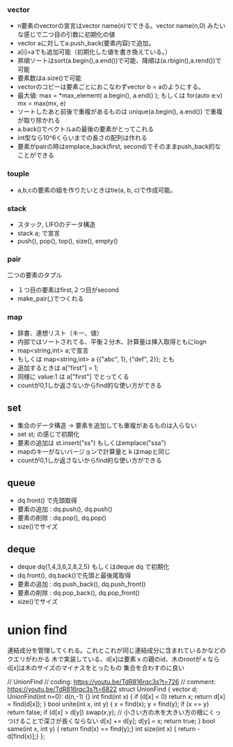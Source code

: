 
### vector
- n要素のvectorの宣言はvector<type> name(n)でできる。vector<type> name(n,0) みたいな感じで二つ目の引数に初期化の値
- vector aに対してa.push_back(要素内容)で追加。
- a[i]=aでも追加可能（初期化した値を書き換えている。）
- 昇順ソートはsort(a.begin(),a.end())で可能、降順は(a.rbigin(),a.rend())で可能
- 要素数はa.size()で可能
- vectorのコピーは要素ごとにおこなわずvector<int> b = aのようにする。 
- 最大値: max = *max_element( a.begin(), a.end() ); もしくは for(auto e:v) mx = max(mx, e)
- ソートしたあと前後で重複があるものは unique(a.begin(), a.end()) で重複が取り除かれる
- a.back()でベクトルaの最後の要素がとってこれる
- int型なら10^6くらいまでの長さの配列は作れる
- 要素がpairの時はemplace_back(first, second)でそのままpush_back的なことができる

### touple
- a,b,cの要素の組を作りたいときはtie(a, b, c)で作成可能。

### stack 
- スタック, LIFOのデータ構造
- stack<int> a; で宣言
- push(), pop(), top(), size(), empty()

### pair
二つの要素のタプル
- １つ目の要素はfirst,２つ目がsecond
- make_pair(_,_)でつくれる

### map
- 辞書、連想リスト（キー、値）
- 内部ではソートされてる、平衡２分木、計算量は挿入取得ともにlogn
- map<string,int> a;で宣言
- もしくは map<string,int> a {{"abc", 1}, {"def", 2}}; とも
- 追加するときは a["first"] = 1;
- 同様に value:1 は a["first"] でとってくる
- countが0,1しか返さないからfind的な使い方ができる

## set
- 集合のデータ構造 -> 要素を追加しても重複があるものは入らない
- set<string> st; の感じで初期化
- 要素の追加は st.insert("ss") もしくはemplace("ssa")
- mapのキーがないバージョンで計算量とｋはmapと同じ
- countが0,1しか返さないからfind的な使い方ができる

## queue
- dq.front() で先頭取得
- 要素の追加 : dq.push(), dq.push()
- 要素の削除 : dq.pop(), dq.pop()
- size()でサイズ

## deque
- deque<int> dq{1,4,3,6,2,8,2,5} もしくはdeque<int> dq で初期化
- dq.front(), dq.back()で先頭と最後尾取得
- 要素の追加 : dq.push_back(), dq.push_front()
- 要素の削除 : dq.pop_back(), dq.pop_front()
- size()でサイズ


# union find
連結成分を管理してくれる。これとこれが同じ連結成分に含まれているかなどのクエリがわかる
木で実装している、d[x]は要素ｘの親のid、木のrootがｘならd[x]は木のサイズのマイナスをとったもの
集合を合わすのに良い

// UnionFind
// coding: https://youtu.be/TdR816rqc3s?t=726
// comment: https://youtu.be/TdR816rqc3s?t=6822
struct UnionFind {
  vector<int> d;
  UnionFind(int n=0): d(n,-1) {}
  int find(int x) {
    if (d[x] < 0) return x;
    return d[x] = find(d[x]);
  }
  bool unite(int x, int y) {
    x = find(x); y = find(y);
    if (x == y) return false;
    if (d[x] > d[y]) swap(x,y); // 小さい方の木を大きい方の根にくっつけることで深さが長くならない
    d[x] += d[y];
    d[y] = x;
    return true;
  }
  bool same(int x, int y) { return find(x) == find(y);}
  int size(int x) { return -d[find(x)];}
};


